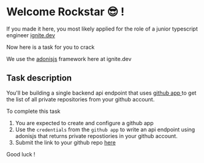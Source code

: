 # Welcome Rockstar 😎 !
If you made it here, you most likely applied for the role of a junior typescript engineer [ignite.dev](ignite.dev)

Now here is a task for you to crack


 We use the [adonisjs](adonisjs) framework here at ignite.dev

## Task description
You'll be building a single backend api endpoint that uses [github app ](https://docs.github.com/en/rest/apps?apiVersion=2022-11-28) to get the list of all private repositories from your github account.

To complete this task 
1. You are expected to create and configure a github app
2. Use the `credentials` from the `github app` to write an api endpoint using adonisjs that returns private repostiories in your github account.
3. Submit the link to your github repo [here](https://forms.gle/MbzdjS6mhTih9gdy5)


Good luck !



